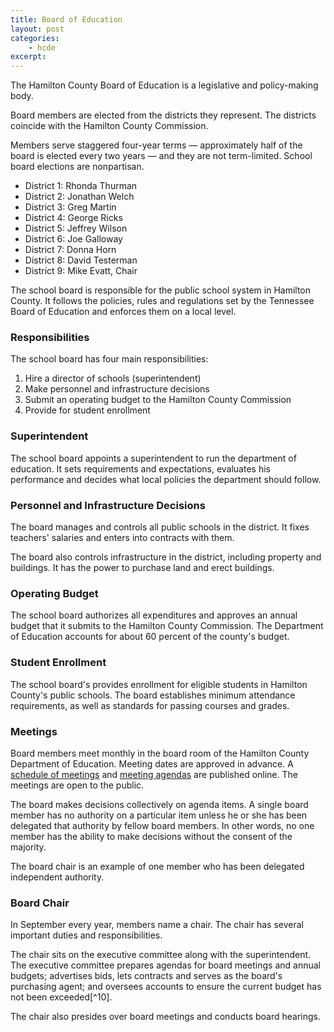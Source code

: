 ```yaml
---
title: Board of Education
layout: post
categories:
    - hcde
excerpt:
---
```


The Hamilton County Board of Education is a legislative and policy-making body.

Board members are elected from the districts they represent. The districts coincide with the Hamilton County Commission.

Members serve staggered four-year terms — approximately half of the board is elected every two years — and they are not term-limited. School board elections are nonpartisan.

+ District 1: Rhonda Thurman
+ District 2: Jonathan Welch
+ District 3: Greg Martin
+ District 4: George Ricks
+ District 5: Jeffrey Wilson
+ District 6: Joe Galloway
+ District 7: Donna Horn
+ District 8: David Testerman
+ District 9: Mike Evatt, Chair

The school board is responsible for the public school system in Hamilton County. It follows the policies, rules and regulations set by the Tennessee Board of Education and enforces them on a local level.

### Responsibilities

The school board has four main responsibilities:

1. Hire a director of schools (superintendent)
2. Make personnel and infrastructure decisions
3. Submit an operating budget to the Hamilton County Commission
4. Provide for student enrollment

### Superintendent

The school board appoints a superintendent to run the department of education. It sets requirements and expectations, evaluates his performance and decides what local policies the department should follow.

### Personnel and Infrastructure Decisions

The board manages and controls all public schools in the district. It fixes teachers' salaries and enters into contracts with them.

The board also controls infrastructure in the district, including property and buildings. It has the power to purchase land and erect buildings.

### Operating Budget

The school board authorizes all expenditures and approves an annual budget that it submits to the Hamilton County Commission. The Department of Education accounts for about 60 percent of the county's budget.

### Student Enrollment

The school board's provides enrollment for eligible students in Hamilton County's public schools. The board establishes minimum attendance requirements, as well as standards for passing courses and grades.

### Meetings

Board members meet monthly in the board room of the Hamilton County Department of Education. Meeting dates are approved in advance. A [schedule of meetings](http://www.hcde.org/school-board/board-of-education-schedule-of) and [meeting agendas](http://www.hcde.org/school-board/board-of-education-meeting-agendas) are published online. The meetings are open to the public.

The board makes decisions collectively on agenda items. A single board member has no authority on a particular item unless he or she has been delegated that authority by fellow board members. In other words, no one member has the ability to make decisions without the consent of the majority.

The board chair is an example of one member who has been delegated independent authority.

### Board Chair

In September every year, members name a chair. The chair has several important duties and responsibilities.

The chair sits on the executive committee along with the superintendent. The executive committee prepares agendas for board meetings and annual budgets; advertises bids, lets contracts and serves as the board's purchasing agent; and oversees accounts to ensure the current budget has not been exceeded[^10].

The chair also presides over board meetings and conducts board hearings.
